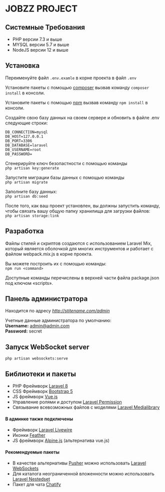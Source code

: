 # JOBZZ PROJECT
## Системные Требования

- PHP версии 7.3 и выше
- MYSQL версии 5.7 и выше
- NodeJS версии 12 и выше

## Установка

Переименуйте файл `.env.examle`  в корне проекта в файл `.env`

Установите пакеты с помощью [composer](https://getcomposer.org/) 
вызвав команду `composer install` в консоли.

Установите пакеты с помощью [npm](https://www.npmjs.com/) 
вызвав команду `npm install` в консоли.

Создайте свою базу данных на своем сервере и обновить в файле .env следующие строки:
```
DB_CONNECTION=mysql
DB_HOST=127.0.0.1
DB_PORT=3306
DB_DATABASE=laravel
DB_USERNAME=root
DB_PASSWORD=
```

Сгенерируйте ключ безопастности с помощью команды  
`php artisan key:generate`

Запустите миграции базы данных с помощью команды  
`php artisan migrate`

Заполните базу данных:  
`php artisan db:seed`

После того, как ваш проект установлен, вы должны запустить команду, чтобы связать вашу общую папку хранилища для 
загрузки файлов:  
`php artisan storage:link`


## Разработка
Файлы стилей и скриптов создаются с использованием Laravel Mix, который является оболочкой для многих инструментов и 
работает с файлом webpack.mix.js в корне проекта.

Вы можете построить их с помощью команды:  
`npm run <command>`

Доступные команды перечислены в верхней части файла package.json под ключом «scripts».

## Панель администратора
Находится по адресу *http://stitename.com/admin*

Учетные данные администратора по умолчанию:  
**Username:** admin@admin.com  
**Password:** secret

## Запуск WebSocket server
`php artisan websockets:serve`

## Библиотеки и пакеты

- PHP Фреймворк [Laravel 8](https://laravel.com/) 
- CSS Фреймворк [Bootstrap 5](https://getbootstrap.com/) 
- JS фреймворк [Vue.js](https://vuejs.org/)
- Управление ролями и доступом [Laravel Permission](https://spatie.be/docs/laravel-permission/v4/introduction)
- Связывание всевозможных файлов с моделями [Laravel Medialibrary](https://spatie.be/docs/laravel-medialibrary/v7/introduction)


#### В админке также подключены
- Фреймворк [Laravel Livewire](https://laravel-livewire.com/)
- Иконки [Feather](https://feathericons.com/)
- JS фреймворк [Alpine.js](https://github.com/alpinejs/alpine) (альтернатива vue.js)

#### Рекомендуемые пакеты
- В качестве альтернативы [Pusher](https://pusher.com/) можно использовать 
[Laravel WebSockets](https://beyondco.de/docs/laravel-websockets/getting-started/introduction)
- Для каталога неограниченной вложенности можно использовать [Laravel Nestedset](https://github.com/lazychaser/laravel-nestedset)
- Пакет для чата [Chatify](https://github.com/munafio/chatify)
